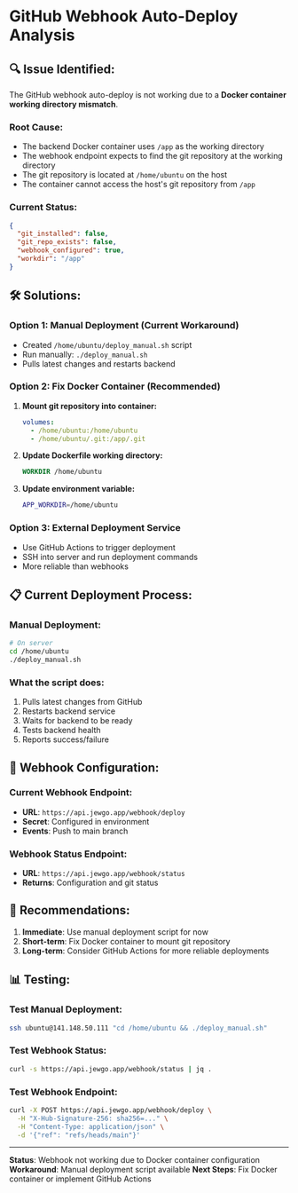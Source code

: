 # GitHub Webhook Auto-Deploy Analysis

## 🔍 **Issue Identified:**

The GitHub webhook auto-deploy is not working due to a **Docker container working directory mismatch**.

### **Root Cause:**
- The backend Docker container uses `/app` as the working directory
- The webhook endpoint expects to find the git repository at the working directory
- The git repository is located at `/home/ubuntu` on the host
- The container cannot access the host's git repository from `/app`

### **Current Status:**
```json
{
  "git_installed": false,
  "git_repo_exists": false,
  "webhook_configured": true,
  "workdir": "/app"
}
```

## 🛠️ **Solutions:**

### **Option 1: Manual Deployment (Current Workaround)**
- Created `/home/ubuntu/deploy_manual.sh` script
- Run manually: `./deploy_manual.sh`
- Pulls latest changes and restarts backend

### **Option 2: Fix Docker Container (Recommended)**
1. **Mount git repository into container:**
   ```yaml
   volumes:
     - /home/ubuntu:/home/ubuntu
     - /home/ubuntu/.git:/app/.git
   ```

2. **Update Dockerfile working directory:**
   ```dockerfile
   WORKDIR /home/ubuntu
   ```

3. **Update environment variable:**
   ```bash
   APP_WORKDIR=/home/ubuntu
   ```

### **Option 3: External Deployment Service**
- Use GitHub Actions to trigger deployment
- SSH into server and run deployment commands
- More reliable than webhooks

## 📋 **Current Deployment Process:**

### **Manual Deployment:**
```bash
# On server
cd /home/ubuntu
./deploy_manual.sh
```

### **What the script does:**
1. Pulls latest changes from GitHub
2. Restarts backend service
3. Waits for backend to be ready
4. Tests backend health
5. Reports success/failure

## 🔧 **Webhook Configuration:**

### **Current Webhook Endpoint:**
- **URL**: `https://api.jewgo.app/webhook/deploy`
- **Secret**: Configured in environment
- **Events**: Push to main branch

### **Webhook Status Endpoint:**
- **URL**: `https://api.jewgo.app/webhook/status`
- **Returns**: Configuration and git status

## 🚀 **Recommendations:**

1. **Immediate**: Use manual deployment script for now
2. **Short-term**: Fix Docker container to mount git repository
3. **Long-term**: Consider GitHub Actions for more reliable deployments

## 📊 **Testing:**

### **Test Manual Deployment:**
```bash
ssh ubuntu@141.148.50.111 "cd /home/ubuntu && ./deploy_manual.sh"
```

### **Test Webhook Status:**
```bash
curl -s https://api.jewgo.app/webhook/status | jq .
```

### **Test Webhook Endpoint:**
```bash
curl -X POST https://api.jewgo.app/webhook/deploy \
  -H "X-Hub-Signature-256: sha256=..." \
  -H "Content-Type: application/json" \
  -d '{"ref": "refs/heads/main"}'
```

---
**Status**: Webhook not working due to Docker container configuration
**Workaround**: Manual deployment script available
**Next Steps**: Fix Docker container or implement GitHub Actions
